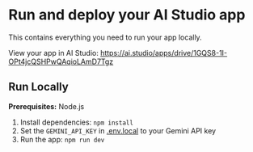 <!--suppress ALL -->
# Run and deploy your AI Studio app

This contains everything you need to run your app locally.

View your app in AI Studio: https://ai.studio/apps/drive/1GQS8-1I-OPt4jcQSHPwQAqioLAmD7Tgz

## Run Locally

**Prerequisites:**  Node.js


1. Install dependencies:
   `npm install`
2. Set the `GEMINI_API_KEY` in [.env.local](.env.local) to your Gemini API key
3. Run the app:
   `npm run dev`
